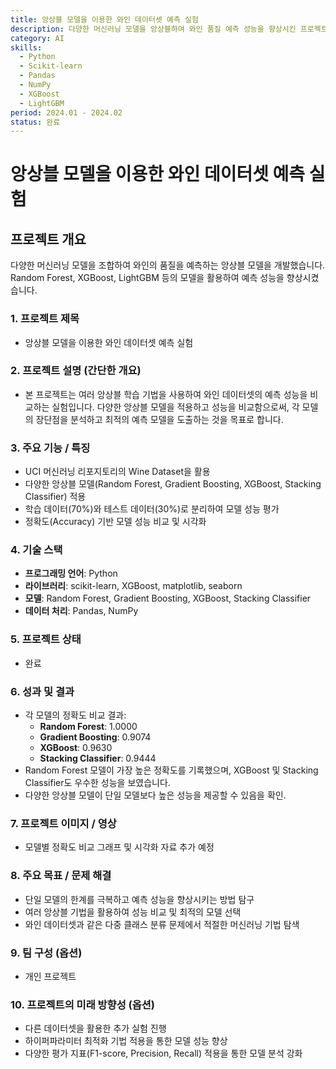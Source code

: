 ```yaml
---
title: 앙상블 모델을 이용한 와인 데이터셋 예측 실험
description: 다양한 머신러닝 모델을 앙상블하여 와인 품질 예측 성능을 향상시킨 프로젝트
category: AI
skills:
  - Python
  - Scikit-learn
  - Pandas
  - NumPy
  - XGBoost
  - LightGBM
period: 2024.01 - 2024.02
status: 완료
---
```


# 앙상블 모델을 이용한 와인 데이터셋 예측 실험

## 프로젝트 개요
다양한 머신러닝 모델을 조합하여 와인의 품질을 예측하는 앙상블 모델을 개발했습니다. 
Random Forest, XGBoost, LightGBM 등의 모델을 활용하여 예측 성능을 향상시켰습니다.

### 1. **프로젝트 제목**
   - 앙상블 모델을 이용한 와인 데이터셋 예측 실험

### 2. **프로젝트 설명 (간단한 개요)**
   - 본 프로젝트는 여러 앙상블 학습 기법을 사용하여 와인 데이터셋의 예측 성능을 비교하는 실험입니다. 다양한 앙상블 모델을 적용하고 성능을 비교함으로써, 각 모델의 장단점을 분석하고 최적의 예측 모델을 도출하는 것을 목표로 합니다.

### 3. **주요 기능 / 특징**
   - UCI 머신러닝 리포지토리의 Wine Dataset을 활용
   - 다양한 앙상블 모델(Random Forest, Gradient Boosting, XGBoost, Stacking Classifier) 적용
   - 학습 데이터(70%)와 테스트 데이터(30%)로 분리하여 모델 성능 평가
   - 정확도(Accuracy) 기반 모델 성능 비교 및 시각화

### 4. **기술 스택**
   - **프로그래밍 언어**: Python
   - **라이브러리**: scikit-learn, XGBoost, matplotlib, seaborn
   - **모델**: Random Forest, Gradient Boosting, XGBoost, Stacking Classifier
   - **데이터 처리**: Pandas, NumPy
   
### 5. **프로젝트 상태**
   - 완료

### 6. **성과 및 결과**
   - 각 모델의 정확도 비교 결과:
     - **Random Forest**: 1.0000
     - **Gradient Boosting**: 0.9074
     - **XGBoost**: 0.9630
     - **Stacking Classifier**: 0.9444
   - Random Forest 모델이 가장 높은 정확도를 기록했으며, XGBoost 및 Stacking Classifier도 우수한 성능을 보였습니다.
   - 다양한 앙상블 모델이 단일 모델보다 높은 성능을 제공할 수 있음을 확인.

### 7. **프로젝트 이미지 / 영상**
   - 모델별 정확도 비교 그래프 및 시각화 자료 추가 예정

### 8. **주요 목표 / 문제 해결**
   - 단일 모델의 한계를 극복하고 예측 성능을 향상시키는 방법 탐구
   - 여러 앙상블 기법을 활용하여 성능 비교 및 최적의 모델 선택
   - 와인 데이터셋과 같은 다중 클래스 분류 문제에서 적절한 머신러닝 기법 탐색

### 9. **팀 구성 (옵션)**
   - 개인 프로젝트

### 10. **프로젝트의 미래 방향성 (옵션)**
   - 다른 데이터셋을 활용한 추가 실험 진행
   - 하이퍼파라미터 최적화 기법 적용을 통한 모델 성능 향상
   - 다양한 평가 지표(F1-score, Precision, Recall) 적용을 통한 모델 분석 강화

